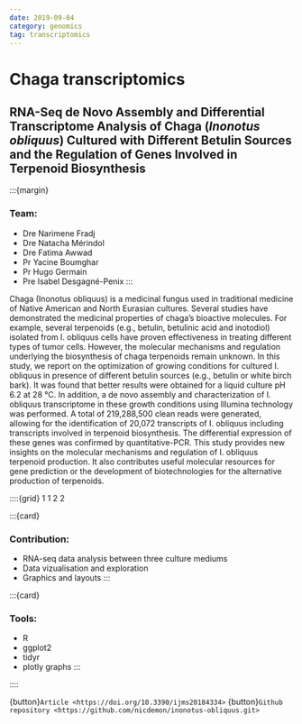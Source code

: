 ```yaml
---
date: 2019-09-04
category: genomics
tag: transcriptomics
---
```


# Chaga transcriptomics

## RNA-Seq de Novo Assembly and Differential Transcriptome Analysis of Chaga (*Inonotus obliquus*) Cultured with Different Betulin Sources and the Regulation of Genes Involved in Terpenoid Biosynthesis

:::{margin}
### Team:
* Dre Narimene Fradj
* Dre Natacha Mérindol
* Dre Fatima Awwad
* Pr Yacine Boumghar
* Pr Hugo Germain
* Pre Isabel Desgagné-Penix
:::

Chaga (Inonotus obliquus) is a medicinal fungus used in traditional medicine of Native American and North Eurasian cultures. Several studies have demonstrated the medicinal properties of chaga’s bioactive molecules. For example, several terpenoids (e.g., betulin, betulinic acid and inotodiol) isolated from I. obliquus cells have proven effectiveness in treating different types of tumor cells. However, the molecular mechanisms and regulation underlying the biosynthesis of chaga terpenoids remain unknown. In this study, we report on the optimization of growing conditions for cultured I. obliquus in presence of different betulin sources (e.g., betulin or white birch bark). It was found that better results were obtained for a liquid culture pH 6.2 at 28 °C. In addition, a de novo assembly and characterization of I. obliquus transcriptome in these growth conditions using Illumina technology was performed. A total of 219,288,500 clean reads were generated, allowing for the identification of 20,072 transcripts of I. obliquus including transcripts involved in terpenoid biosynthesis. The differential expression of these genes was confirmed by quantitative-PCR. This study provides new insights on the molecular mechanisms and regulation of I. obliquus terpenoid production. It also contributes useful molecular resources for gene prediction or the development of biotechnologies for the alternative production of terpenoids.

::::{grid} 1 1 2 2

:::{card}

### Contribution:
* RNA-seq data analysis between three culture mediums
* Data vizualisation and exploration
* Graphics and layouts
:::

:::{card}

### Tools:
* R
* ggplot2
* tidyr
* plotly graphs
:::

::::

{button}`Article <https://doi.org/10.3390/ijms20184334>`
{button}`Github repository <https://github.com/nicdemon/inonotus-obliquus.git>`